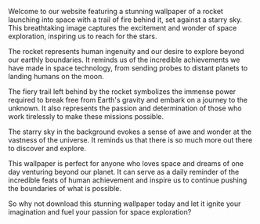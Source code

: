 <!--
Write me content for website with wallpaper "An image of a rocket launching into space with a trail of fire behind it, set against a starry sky."
-->

<!--font:Montserrat-->

Welcome to our website featuring a stunning wallpaper of a rocket launching into space with a trail of fire behind it, set against a starry sky. This breathtaking image captures the excitement and wonder of space exploration, inspiring us to reach for the stars.

The rocket represents human ingenuity and our desire to explore beyond our earthly boundaries. It reminds us of the incredible achievements we have made in space technology, from sending probes to distant planets to landing humans on the moon.

The fiery trail left behind by the rocket symbolizes the immense power required to break free from Earth's gravity and embark on a journey to the unknown. It also represents the passion and determination of those who work tirelessly to make these missions possible.

The starry sky in the background evokes a sense of awe and wonder at the vastness of the universe. It reminds us that there is so much more out there to discover and explore.

This wallpaper is perfect for anyone who loves space and dreams of one day venturing beyond our planet. It can serve as a daily reminder of the incredible feats of human achievement and inspire us to continue pushing the boundaries of what is possible.

So why not download this stunning wallpaper today and let it ignite your imagination and fuel your passion for space exploration?
